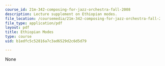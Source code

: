 ```yaml
---
course_id: 21m-342-composing-for-jazz-orchestra-fall-2008
description: Lecture supplement on Ethiopian modes.
file_location: /coursemedia/21m-342-composing-for-jazz-orchestra-fall-2008/b1edfc5c52816a7c3ad6529d2c6d5d79_ethio_modes.pdf
file_type: application/pdf
layout: pdf
title: Ethiopian Modes
type: course
uid: b1edfc5c52816a7c3ad6529d2c6d5d79

---
```

None